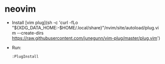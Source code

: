 # neovim

- Install [vim plug](sh -c 'curl -fLo "${XDG_DATA_HOME:-$HOME/.local/share}"/nvim/site/autoload/plug.vim --create-dirs \
   https://raw.githubusercontent.com/junegunn/vim-plug/master/plug.vim')

- Run:
  ```
  :PlugInstall
  ```
